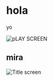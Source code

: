# hola

yo


![pLAY SCREEN](https://tse4.mm.bing.net/th?id=OIP.ovhVhS6EXaXuQ6qzlj5QuQHaE8&pid=Api&P=0)


## mira
![Title screen](https://raw.githubusercontent.com/pepecompany123/juego2/main/ma.PNG)

